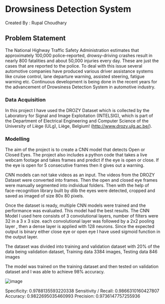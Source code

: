 # Drowsiness Detection System
Created By : Rupal Choudhary

## Problem Statement
The National Highway Traffic Safety Administration estimates that approximately 100,000 police-reported, drowsy-driving crashes result in nearly 800 fatalities and about 50,000 injuries every day. 
These are just the cases that are reported to the police. To deal with this issue several automotive companies have produced various driver assistance systems like cruise control, lane departure warning, assisted steering, fatigue warning etc.
Continuous development is being done in the recent years for the advancement of Drowsiness Detection System in automotive industry.


### Data Acquisition 
In this project I have used the DROZY Dataset which is collected by the Laboratory for Signal and Image Exploitation (INTELSIG), which is part of the Department of Electrical Engineering and Computer Science of the University of Liège (ULg), Liège, Belgium! (http://www.drozy.ulg.ac.be/). 

### Modelling
The aim of the project is to create a CNN model that detects Open or Closed Eyes. The project also includes a python code that takes a live webcam footage and takes frames and predict if the eye is open or close. If the eye is open for 5 consecutive frames then it gives out a warning.

CNN models can not take videos as an input. The videos from the DROZY Dataset were converted into frames. Then the open and closed eye frames were manually segmented into individual folders. Then with the help of face-recognition library built by dlib the eyes were detected, cropped and saved as imaged of size 80x 80 pixels.

Once the dataset is ready, multiple CNN models were trained and the performance was evaluated. This model had the best results. The CNN Model I used here consists of 3 convolutional layers, number of filters were 32 in a 3 x 3 size. each convolutional layer was followed by a  2x2 pooling layer , then a dense layer is applied with 128 neurons. Since the expected output is binary either close eye or open eye I have used sigmoid function in the output layer.

The dataset was divided into training and validation dataset with 20% of the data being validation dataset, Training data 3384 images, Testing data 846 images 

The model was trained on the training dataset and then tested on validation dataset and I was able to achieve 98% accuracy.

![image](https://user-images.githubusercontent.com/84277254/207199306-0872d0b1-5dbf-44d7-a82a-49cb93269907.png)

Specificity: 0.9788135593220338
Sensitivity / Recall: 0.9866310160427807 
Accuracy: 0.9822695035460993 
Precision: 0.9736147757255936 


